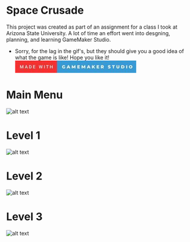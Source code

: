 # Space Crusade
This project was created as part of an assignment for a class I took at Arizona State University. A lot of time an effort went into desgning, planning, and learning GameMaker Studio. 
* Sorry, for the lag in the gif's, but they should give you a good idea of what the game is like! Hope you like it!
![alt text](images/testing.jpg)

# Main Menu

![alt text](images/menu.gif)

# Level 1

![alt text](images/level1.gif)

# Level 2

![alt text](images/level2.gif)

# Level 3

![alt text](images/level3.gif)
